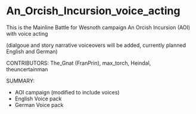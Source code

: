 # An_Orcish_Incursion_voice_acting


This is the Mainline Battle for Wesnoth campaign An Orcish Incursion (AOI) with voice acting

(dialgoue and story narrative voiceovers will be added, currently planned English and German)



CONTRIBUTORS:
The_Gnat (FranPrin), max_torch, Heindal, theuncertainman

SUMMARY:
- AOI campaign (modified to include voices)
- English Voice pack
- German Voice pack
